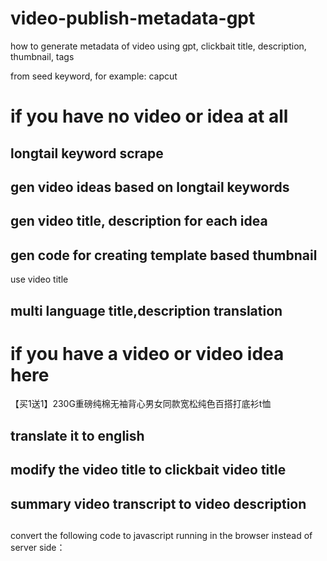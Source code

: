 # video-publish-metadata-gpt
how to generate metadata of video using gpt, clickbait title, description, thumbnail, tags 



from seed keyword, for example: capcut 

# if you have no video or idea at all

## longtail keyword scrape 


## gen video ideas based on longtail keywords

## gen video title, description for each idea 


## gen code for creating template based thumbnail

use  video title 

## multi language title,description translation 


# if you have a video or video idea here

【买1送1】230G重磅纯棉无袖背心男女同款宽松纯色百搭打底衫t恤


## translate it to english 

## modify the video title to clickbait video title 


## summary video transcript to video description 

## 





convert the following code to javascript running in the browser instead of server side：



